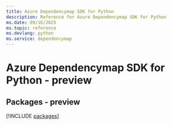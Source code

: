 ```yaml
---
title: Azure Dependencymap SDK for Python
description: Reference for Azure Dependencymap SDK for Python
ms.date: 09/16/2025
ms.topic: reference
ms.devlang: python
ms.service: dependencymap
---
```

# Azure Dependencymap SDK for Python - preview
## Packages - preview
[!INCLUDE [packages](dependencymap-index.md)]